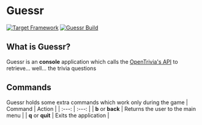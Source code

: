 # Guessr
[![Target Framework](https://img.shields.io/badge/dynamic/xml?color=%23512bd4&label=target&query=%2F%2FTargetFramework%5B1%5D&url=https%3A%2F%2Fraw.githubusercontent.com%2FStanlsSlav%2FGuessr%2Fmaster%2FOpenTriviaAPICaller.csproj&logo=.net&style=flat-square)](https://dotnet.microsoft.com/download)
[![Guessr Build](https://github.com/StanlsSlav/Guessr/actions/workflows/main.yml/badge.svg)](https://github.com/StanlsSlav/Guessr/actions/workflows/main.yml)

## What is Guessr?
Guessr is an **console** application which calls the [OpenTrivia's API](https://opentdb.com/) to retrieve... well... the trivia questions

## Commands
Guessr holds some extra commands which work only during the game
| Command | Action |
| :---: | :---: |
| **b** or **back** | Returns the user to the main menu |
| **q** or **quit** | Exits the application |
